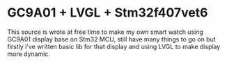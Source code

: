 # GC9A01 + LVGL + Stm32f407vet6
 
This source is wrote at free time to make my own smart watch using GC9A01 display base on Stm32 MCU, still have many things to go on but firstly i've written basic lib for that display and using LVGL to make display more dynamic. 
